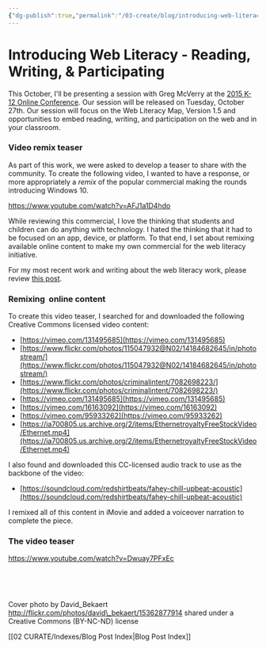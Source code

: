 ```yaml
---
{"dg-publish":true,"permalink":"/03-create/blog/introducing-web-literacy-reading-writing-and-participating/","title":"Introducing Web Literacy - Reading, Writing, & Participating","tags":["remix","webliteracy"]}
---
```


# Introducing Web Literacy - Reading, Writing, & Participating

This October, I'll be presenting a session with Greg McVerry at the [2015 K-12 Online Conference](http://k12onlineconference.org/2015-schedule/). Our session will be released on Tuesday, October 27th. Our session will focus on the Web Literacy Map, Version 1.5 and opportunities to embed reading, writing, and participation on the web and in your classroom.

### Video remix teaser

As part of this work, we were asked to develop a teaser to share with the community. To create the following video, I wanted to have a response, or more appropriately a _remix_ of the popular commercial making the rounds introducing Windows 10.

https://www.youtube.com/watch?v=AFJ1a1D4hdo

While reviewing this commercial, I love the thinking that students and children can do anything with technology. I hated the thinking that it had to be focused on an app, device, or platform. To that end, I set about remixing available online content to make my own commercial for the web literacy initiative.

For my most recent work and writing about the web literacy work, please review [this post](http://wiobyrne.com/guiding-students-as-they-explore-build-connect-online/).

### Remixing  online content

To create this video teaser, I searched for and downloaded the following Creative Commons licensed video content:

- [https://vimeo.com/131495685](https://vimeo.com/131495685)
- [https://www.flickr.com/photos/115047932@N02/14184682645/in/photostream/](https://www.flickr.com/photos/115047932@N02/14184682645/in/photostream/)
- [https://www.flickr.com/photos/criminalintent/7082698223/](https://www.flickr.com/photos/criminalintent/7082698223/)
- [https://vimeo.com/131495685](https://vimeo.com/131495685)
- [https://vimeo.com/16163092](https://vimeo.com/16163092)
- [https://vimeo.com/95933262](https://vimeo.com/95933262)
- [https://ia700805.us.archive.org/2/items/EthernetroyaltyFreeStockVideo/Ethernet.mp4](https://ia700805.us.archive.org/2/items/EthernetroyaltyFreeStockVideo/Ethernet.mp4)

I also found and downloaded this CC-licensed audio track to use as the backbone of the video:

- [https://soundcloud.com/redshirtbeats/fahey-chill-upbeat-acoustic](https://soundcloud.com/redshirtbeats/fahey-chill-upbeat-acoustic)

I remixed all of this content in iMovie and added a voiceover narration to complete the piece.

### The video teaser

https://www.youtube.com/watch?v=Dwuay7PFxEc

 

 

Cover photo by David\_Bekaert http://flickr.com/photos/david\_bekaert/15362877914 shared under a Creative Commons (BY-NC-ND) license

[[02 CURATE/Indexes/Blog Post Index\|Blog Post Index]]